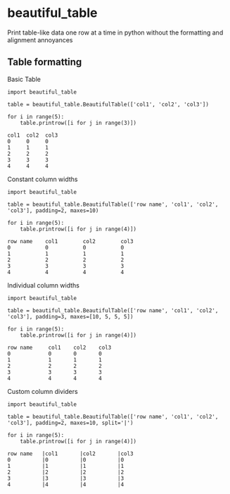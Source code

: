 # beautiful_table

Print table-like data one row at a time in python without the formatting and alignment annoyances

## Table formatting

Basic Table

```python3
import beautiful_table

table = beautiful_table.BeautifulTable(['col1', 'col2', 'col3'])

for i in range(5):
    table.printrow([i for j in range(3)])
```
```
col1  col2  col3
0     0     0   
1     1     1   
2     2     2   
3     3     3   
4     4     4  
```

Constant column widths
```python3
import beautiful_table

table = beautiful_table.BeautifulTable(['row name', 'col1', 'col2', 'col3'], padding=2, maxes=10)

for i in range(5):
    table.printrow([i for j in range(4)])
```
```
row name    col1        col2        col3      
0           0           0           0         
1           1           1           1         
2           2           2           2         
3           3           3           3         
4           4           4           4 
```

Individual column widths
```python3
import beautiful_table

table = beautiful_table.BeautifulTable(['row name', 'col1', 'col2', 'col3'], padding=3, maxes=[10, 5, 5, 5])

for i in range(5):
    table.printrow([i for j in range(4)])
```
```
row name     col1    col2    col3 
0            0       0       0    
1            1       1       1    
2            2       2       2    
3            3       3       3    
4            4       4       4  
```

Custom column dividers
```python3
import beautiful_table

table = beautiful_table.BeautifulTable(['row name', 'col1', 'col2', 'col3'], padding=2, maxes=10, split='|')

for i in range(5):
    table.printrow([i for j in range(4)])
```
```
row name   |col1       |col2       |col3      
0          |0          |0          |0         
1          |1          |1          |1         
2          |2          |2          |2         
3          |3          |3          |3         
4          |4          |4          |4
```
